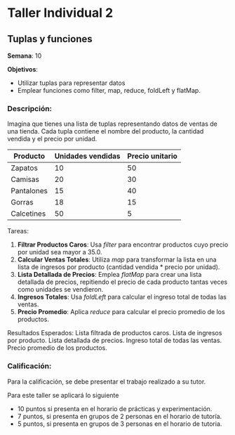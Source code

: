 # Taller Individual  2
## Tuplas y funciones

**Semana**: 10

**Objetivos**:

- Utilizar tuplas para representar datos
- Emplear funciones como filter, map, reduce, foldLeft y flatMap.

### Descripción:

Imagina que tienes una lista de tuplas representando datos de ventas de una tienda. Cada tupla contiene el nombre del producto, la cantidad vendida y el precio por unidad.

|Producto|Unidades vendidas|Precio unitario|
|--------|-----------------|---------------|
|Zapatos |10|50|
|Camisas |20|30|
|Pantalones|15|40|
|Gorras|18|15|
|Calcetines|50|5|

Tareas:

1. **Filtrar Productos Caros**: Usa *filter* para encontrar productos cuyo precio por unidad sea mayor a 35.0.
2. **Calcular Ventas Totales**: Utiliza *map* para transformar la lista en una lista de ingresos por producto (cantidad vendida * precio por unidad).
3. **Lista Detallada de Precios**: Emplea *flatMap* para crear una lista detallada de precios, repitiendo el precio de cada producto tantas veces como unidades se vendieron.
4. **Ingresos Totales**: Usa *foldLeft* para calcular el ingreso total de todas las ventas.
5. **Precio Promedio**: Aplica *reduce* para calcular el precio promedio de los productos.

Resultados Esperados:
Lista filtrada de productos caros.
Lista de ingresos por producto.
Lista detallada de precios.
Ingreso total de todas las ventas.
Precio promedio de los productos.

### Calificación:

Para la calificación, se debe presentar el trabajo realizado a su tutor.

Para este taller se aplicará lo siguiente

- 10 puntos si presenta en el horario de prácticas y experimentación.
- 7 puntos, si presenta en grupos de 2 personas en el horario de tutoría.
- 5 puntos, si presenta en grupos de 3 personas en el horario de tutoria.